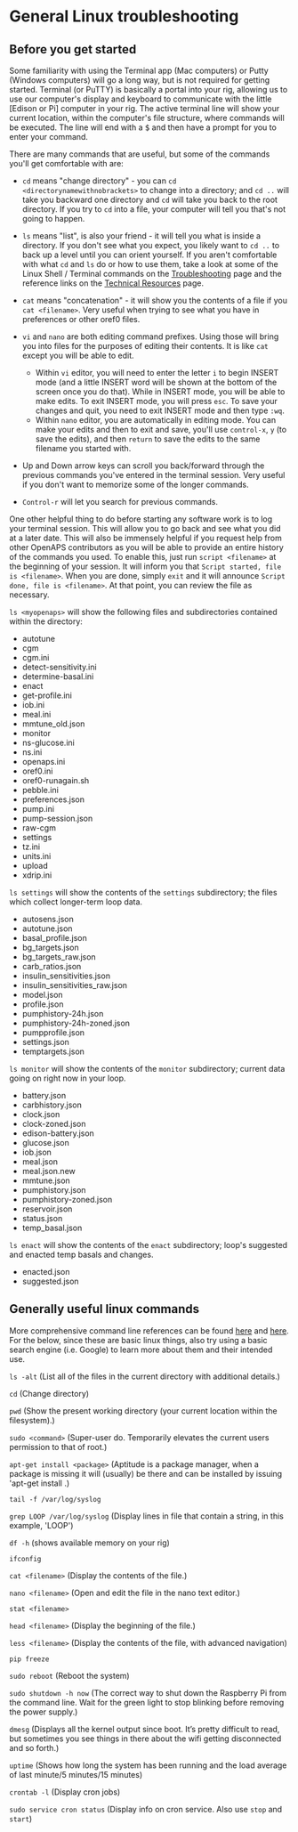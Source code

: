# General Linux troubleshooting

## Before you get started

Some familiarity with using the Terminal app (Mac computers) or Putty (Windows computers) will go a long way, but is not required for getting started.  Terminal (or PuTTY) is basically a portal into your rig, allowing us to use our computer's display and keyboard to communicate with the little [Edison or Pi] computer in your rig.  The active terminal line will show your current location, within the computer's file structure, where commands will be executed.  The line will end with a <tt>$</tt> and then have a prompt for you to enter your command.  

There are many commands that are useful, but some of the commands you'll get comfortable with are: 

* `cd` means "change directory" - you can `cd <directorynamewithnobrackets>` to change into a directory; and `cd ..` will take you backward one directory and `cd` will take you back to the root directory. If you try to `cd` into a file, your computer will tell you that's not going to happen.

* `ls` means "list", is also your friend - it will tell you what is inside a directory. If you don't see what you expect, you likely want to `cd ..` to back up a level until you can orient yourself. If you aren't comfortable with what `cd` and `ls` do or how to use them, take a look at some of the Linux Shell / Terminal commands on the [Troubleshooting](../Resources/troubleshooting.md) page and the reference links on the [Technical Resources](../Resources/technical-resources.md) page. 

* `cat` means "concatenation" - it will show you the contents of a file if you `cat <filename>`.  Very useful when trying to see what you have in preferences or other oref0 files.

* `vi` and `nano` are both editing command prefixes.  Using those will bring you into files for the purposes of editing their contents.  It is like `cat` except you will be able to edit.
  * Within `vi` editor, you will need to enter the letter `i` to begin INSERT mode (and a little INSERT word will be shown at the bottom of the screen once you do that).  While in INSERT mode, you will be able to make edits.  To exit INSERT mode, you will press `esc`.  To save your changes and quit, you need to exit INSERT mode and then type `:wq`.
  * Within `nano` editor, you are automatically in editing mode.  You can make your edits and then to exit and save, you'll use `control-x`, `y` (to save the edits), and then `return` to save the edits to the same filename you started with.

* Up and Down arrow keys can scroll you back/forward through the previous commands you've entered in the terminal session.  Very useful if you don't want to memorize some of the longer commands.

* `Control-r` will let you search for previous commands.

One other helpful thing to do before starting any software work is to log your terminal session. This will allow you to go back and see what you did at a later date. This will also be immensely helpful if you request help from other OpenAPS contributors as you will be able to provide an entire history of the commands you used. To enable this, just run `script <filename>` at the beginning of your session. It will inform you that `Script started, file is <filename>`. When you are done, simply `exit` and it will announce `Script done, file is <filename>`. At that point, you can review the file as necessary.

`ls <myopenaps>` will show the following files and subdirectories contained within the directory:
* autotune
* cgm
* cgm.ini
* detect-sensitivity.ini
* determine-basal.ini
* enact
* get-profile.ini
* iob.ini
* meal.ini
* mmtune_old.json
* monitor
* ns-glucose.ini
* ns.ini
* openaps.ini
* oref0.ini
* oref0-runagain.sh
* pebble.ini
* preferences.json
* pump.ini
* pump-session.json
* raw-cgm
* settings
* tz.ini
* units.ini
* upload
* xdrip.ini

`ls settings` will show the contents of the `settings` subdirectory; the files which collect longer-term loop data.  
* autosens.json
* autotune.json	     
* basal_profile.json   
* bg_targets.json      
* bg_targets_raw.json  
* carb_ratios.json	
* insulin_sensitivities.json      
* insulin_sensitivities_raw.json
* model.json			     
* profile.json		     
* pumphistory-24h.json
* pumphistory-24h-zoned.json
* pumpprofile.json
* settings.json
* temptargets.json

`ls monitor` will show the contents of the `monitor` subdirectory; current data going on right now in your loop.
* battery.json
* carbhistory.json
* clock.json
* clock-zoned.json
* edison-battery.json
* glucose.json
* iob.json
* meal.json
* meal.json.new
* mmtune.json
* pumphistory.json        
* pumphistory-zoned.json
* reservoir.json
* status.json
* temp_basal.json

`ls enact` will show the contents of the `enact` subdirectory; loop's suggested and enacted temp basals and changes.
* enacted.json
* suggested.json


## Generally useful linux commands

More comprehensive command line references can be found [here](http://www.computerworld.com/article/2598082/linux/linux-linux-command-line-cheat-sheet.html) and [here](http://www.pixelbeat.org/cmdline.html). For the below, since these are basic linux things, also try using a basic search engine (i.e. Google) to learn more about them and their intended use.

`ls -alt` (List all of the files in the current directory with additional details.)

`cd` (Change directory)

`pwd` (Show the present working directory (your current location within the filesystem).)

`sudo <command>` (Super-user do. Temporarily elevates the current users permission to that of root.)

`apt-get install <package>` (Aptitude is a package manager, when a package is missing it will (usually) be there and can be installed by issuing 'apt-get install <missing package name>.)

`tail -f /var/log/syslog`

`grep LOOP /var/log/syslog` (Display lines in file that contain a string, in this example, 'LOOP')

`df -h` (shows available memory on your rig)

`ifconfig`

`cat <filename>` (Display the contents of the file.)

`nano <filename>` (Open and edit the file in the nano text editor.)

`stat <filename>`

`head <filename>` (Display the beginning of the file.)

`less <filename>` (Display the contents of the file, with advanced navigation)

`pip freeze`

`sudo reboot` (Reboot the system)

`sudo shutdown -h now` (The correct way to shut down the Raspberry Pi from the command line. Wait for the green light to stop blinking before removing the power supply.)

`dmesg` (Displays all the kernel output since boot. It’s pretty difficult to read, but sometimes you see things in there about the wifi getting disconnected and so forth.)

`uptime` (Shows how long the system has been running and the load average of last minute/5 minutes/15 minutes)

`crontab -l` (Display cron jobs)

`sudo service cron status` (Display info on cron service. Also use `stop` and `start`)